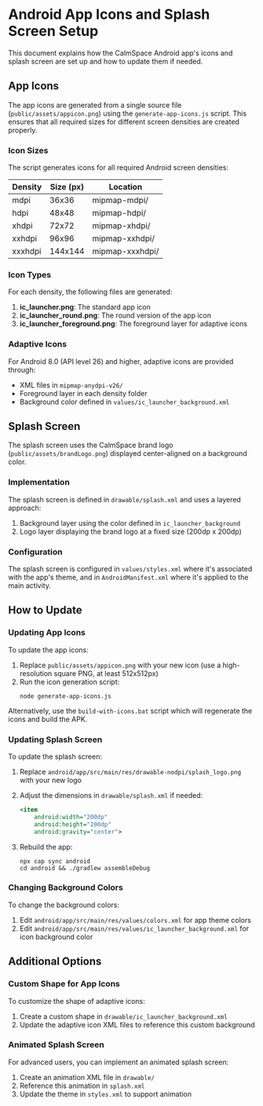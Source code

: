# Android App Icons and Splash Screen Setup

This document explains how the CalmSpace Android app's icons and splash screen are set up and how to update them if needed.

## App Icons

The app icons are generated from a single source file (`public/assets/appicon.png`) using the `generate-app-icons.js` script. This ensures that all required sizes for different screen densities are created properly.

### Icon Sizes

The script generates icons for all required Android screen densities:

| Density | Size (px) | Location |
|---------|-----------|----------|
| mdpi    | 36x36     | mipmap-mdpi/ |
| hdpi    | 48x48     | mipmap-hdpi/ |
| xhdpi   | 72x72     | mipmap-xhdpi/ |
| xxhdpi  | 96x96     | mipmap-xxhdpi/ |
| xxxhdpi | 144x144   | mipmap-xxxhdpi/ |

### Icon Types

For each density, the following files are generated:

1. **ic_launcher.png**: The standard app icon
2. **ic_launcher_round.png**: The round version of the app icon
3. **ic_launcher_foreground.png**: The foreground layer for adaptive icons

### Adaptive Icons

For Android 8.0 (API level 26) and higher, adaptive icons are provided through:

- XML files in `mipmap-anydpi-v26/`
- Foreground layer in each density folder
- Background color defined in `values/ic_launcher_background.xml`

## Splash Screen

The splash screen uses the CalmSpace brand logo (`public/assets/brandLogo.png`) displayed center-aligned on a background color.

### Implementation

The splash screen is defined in `drawable/splash.xml` and uses a layered approach:

1. Background layer using the color defined in `ic_launcher_background`
2. Logo layer displaying the brand logo at a fixed size (200dp x 200dp)

### Configuration

The splash screen is configured in `values/styles.xml` where it's associated with the app's theme, and in `AndroidManifest.xml` where it's applied to the main activity.

## How to Update

### Updating App Icons

To update the app icons:

1. Replace `public/assets/appicon.png` with your new icon (use a high-resolution square PNG, at least 512x512px)
2. Run the icon generation script:
   ```
   node generate-app-icons.js
   ```
   
Alternatively, use the `build-with-icons.bat` script which will regenerate the icons and build the APK.

### Updating Splash Screen

To update the splash screen:

1. Replace `android/app/src/main/res/drawable-nodpi/splash_logo.png` with your new logo
2. Adjust the dimensions in `drawable/splash.xml` if needed:
   ```xml
   <item
       android:width="200dp"
       android:height="200dp"
       android:gravity="center">
   ```

3. Rebuild the app:
   ```
   npx cap sync android
   cd android && ./gradlew assembleDebug
   ```

### Changing Background Colors

To change the background colors:

1. Edit `android/app/src/main/res/values/colors.xml` for app theme colors
2. Edit `android/app/src/main/res/values/ic_launcher_background.xml` for icon background color

## Additional Options

### Custom Shape for App Icons

To customize the shape of adaptive icons:

1. Create a custom shape in `drawable/ic_launcher_background.xml`
2. Update the adaptive icon XML files to reference this custom background

### Animated Splash Screen

For advanced users, you can implement an animated splash screen:

1. Create an animation XML file in `drawable/`
2. Reference this animation in `splash.xml`
3. Update the theme in `styles.xml` to support animation 